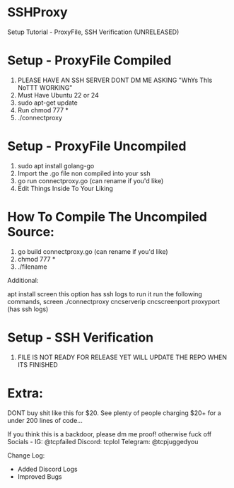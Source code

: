 # SSHProxy
Setup Tutorial - ProxyFile, SSH Verification (UNRELEASED)

# Setup - ProxyFile Compiled

1. PLEASE HAVE AN SSH SERVER DONT DM ME ASKING "WhYs ThIs NoTTT WORKING" 
2. Must Have Ubuntu 22 or 24
3. sudo apt-get update
4. Run chmod 777 *
5. ./connectproxy

# Setup - ProxyFile Uncompiled
1. sudo apt install golang-go
2. Import the .go file non compiled into your ssh
3. go run connectproxy.go (can rename if you'd like)
4. Edit Things Inside To Your Liking

# How To Compile The Uncompiled Source:
1. go build connectproxy.go (can rename if you'd like)
2. chmod 777 *
3. ./filename 

Additional: 

apt install screen
this option has ssh logs to run it run the following commands, screen ./connectproxy cncserverip cncscreenport proxyport (has ssh logs)

# Setup - SSH Verification

1. FILE IS NOT READY FOR RELEASE YET WILL UPDATE THE REPO WHEN ITS FINISHED





# Extra:  
DONT  buy shit like this for $20. See plenty of people charging $20+ for a under 200 lines of code...

If you think this is a backdoor, please dm me proof! otherwise fuck off
Socials - IG: @tcpfailed Discord: tcplol Telegram: @tcpjuggedyou

Change Log:
- Added Discord Logs 
- Improved Bugs
